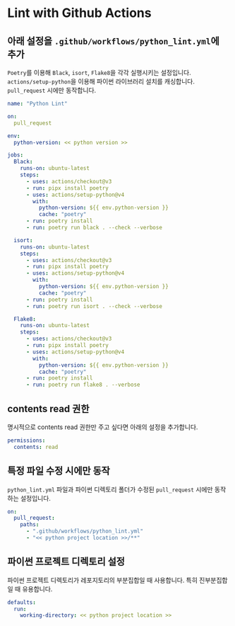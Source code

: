 # Lint with Github Actions

## 아래 설정을 `.github/workflows/python_lint.yml`에 추가
`Poetry`를 이용해 `Black`, `isort`, `Flake8`을 각각 실행시키는 설정입니다.
`actions/setup-python`을 이용해 파이썬 라이브러리 설치를 캐싱합니다.
`pull_request` 시에만 동작합니다.
```yaml
name: "Python Lint"

on:
  pull_request

env:
  python-version: << python version >>

jobs:
  Black:
    runs-on: ubuntu-latest
    steps:
      - uses: actions/checkout@v3
      - run: pipx install poetry
      - uses: actions/setup-python@v4
        with:
          python-version: ${{ env.python-version }}
          cache: "poetry"
      - run: poetry install
      - run: poetry run black . --check --verbose

  isort:
    runs-on: ubuntu-latest
    steps:
      - uses: actions/checkout@v3
      - run: pipx install poetry
      - uses: actions/setup-python@v4
        with:
          python-version: ${{ env.python-version }}
          cache: "poetry"
      - run: poetry install
      - run: poetry run isort . --check --verbose

  Flake8:
    runs-on: ubuntu-latest
    steps:
      - uses: actions/checkout@v3
      - run: pipx install poetry
      - uses: actions/setup-python@v4
        with:
          python-version: ${{ env.python-version }}
          cache: "poetry"
      - run: poetry install
      - run: poetry run flake8 . --verbose
```

## contents read 권한
명시적으로 contents read 권한만 주고 싶다면 아래의 설정을 추가합니다.
```yaml
permissions:
  contents: read
```

## 특정 파일 수정 시에만 동작
`python_lint.yml` 파일과 파이썬 디렉토리 폴더가 수정된 `pull_request` 시에만 동작하는 설정입니다.
```yaml
on:
  pull_request:
    paths:
      - ".github/workflows/python_lint.yml"
      - "<< python project location >>/**"
```

## 파이썬 프로젝트 디렉토리 설정
파이썬 프로젝트 디렉토리가 레포지토리의 부분집합일 때 사용합니다.
특히 진부분집합일 때 유용합니다.
```yaml
defaults:
  run:
    working-directory: << python project location >>
```
